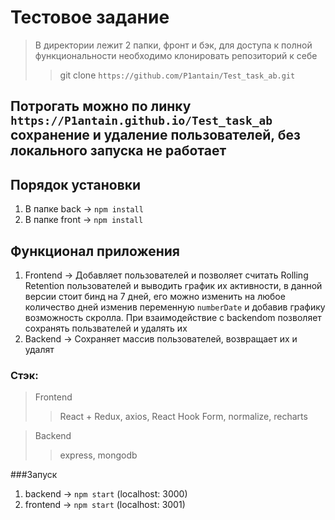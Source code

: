 # Тестовое задание 
> В директории лежит 2 папки, фронт и бэк, для доступа к полной функциональности необходимо клонировать репозиторий к себе 
>> git clone `https://github.com/P1antain/Test_task_ab.git`
## Потрогать можно по линку `https://P1antain.github.io/Test_task_ab` сохранение и удаление пользователей, без локального запуска не работает
## Порядок установки
1. В папке back -> `npm install` 
2. В папке front -> `npm install`

## Функционал приложения
1. Frontend -> Добавляет пользователей и позволяет считать Rolling Retention пользователей и выводить график их активности, в данной версии стоит бинд на 7 дней, его можно изменить на любое количество дней изменив переменную `numberDate` и добавив графику возможность скролла. При взаимодействие с backendom позволяет сохранять пользвателей и удалять их
2. Backend -> Сохраняет массив пользователей, возвращает их и удалят

### Cтэк:
>Frontend
>> React + Redux, axios, React Hook Form, normalize, recharts

>Backend
>> express, mongodb


###Запуск 
1. backend -> `npm start` (localhost: 3000)
2. frontend -> `npm start` (localhost: 3001)
